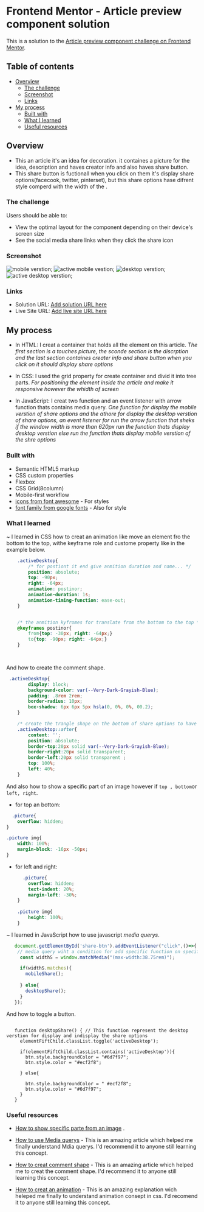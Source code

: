 # Frontend Mentor - Article preview component solution

This is a solution to the [Article preview component challenge on Frontend Mentor](https://www.frontendmentor.io/challenges/article-preview-component-dYBN_pYFT).

## Table of contents

- [Overview](#overview)
  - [The challenge](#the-challenge)
  - [Screenshot](#screenshot)
  - [Links](#links)
- [My process](#my-process)
  - [Built with](#built-with)
  - [What I learned](#what-i-learned)
  - [Useful resources](#useful-resources)

## Overview
- This an article it's an idea for decoration. it containes a picture for the idea, description and haves creator info and also haves share button.
- This share button is fuctionall when you click on them it's display share options(facecook, twitter, pinterset), but this share options hase difrent style comperd with the width of the .


### The challenge

Users should be able to:

- View the optimal layout for the component depending on their device's screen size
- See the social media share links when they click the share icon

### Screenshot

![mobile verstion](./images/screenshot/mobile%20verstion.png);
![active mobile vestion](./images/screenshot/active%20mobile%20verstion.png);
![desktop verstion](./images/screenshot/desktop%20verstion.png);
![active desktop verstion](./images/screenshot/active%20desktop%20verstion.png);

### Links

- Solution URL: [Add solution URL here](https://your-solution-url.com)
- Live Site URL: [Add live site URL here](https://your-live-site-url.com)

## My process

- In HTML: I creat a container that holds all the element on this article.
*The first section is a touches picture, the sconde section is the discrption and the last section containes creater info and share button when you click on it should display share options*

- In CSS: I used the grid property for create container and divid it into tree parts.
*For positioning the element inside the article and make it responsive however the whidth of screen*

- In JavaScript: I creat two function and an event listener with arrow function thats contains media query.
*One function for display the mobile verstion of share options and the athore for display the desktop verstion of share options, an event listener for run the arrow function that sheks if the window width is more than 620px run the function thats display desktop verstion else run the function thats display mobile verstion of the shre options*

### Built with

- Semantic HTML5 markup
- CSS custom properties
- Flexbox
- CSS Grid(8column)
- Mobile-first workflow
- [icons from font awesome](https://fontawesome.com/) - For styles
- [font family from google fonts](https://fonts.google.com/specimen/Manrope) - Also for style

### What I learned

~ I learned in CSS how to creat an animation like move an element fro the bottom to the top, withe keyframe role and custome property like in the example below.

```CSS
    .activeDesktop{
        /* for postiont it end give anmition duration and name... */
        position: absolute;
        top: -90px;
        right: -64px;
        animation: postinor;
        animation-duration: 1s;
        animation-timing-function: ease-out;
    }


    /* the anmition kyfromes for translate from the bottom to the top */
    @keyframes postinor{
        from{top: -30px; right: -64px;}
        to{top: -90px; right: -64px;}
    }

  
```

And how to create the comment shape.
```CSS 
 .activeDesktop{
        display: block;
        background-color: var(--Very-Dark-Grayish-Blue);
        padding: .8rem 2rem;
        border-radius: 10px;
        box-shadow: 6px 6px 5px hsla(0, 0%, 0%, 00.2);
    }

    /* create the trangle shape on the bottom of share options to have the same look as comment shape */
    .activeDesktop::after{
        content: '';
        position: absolute;
        border-top:20px solid var(--Very-Dark-Grayish-Blue);
        border-right:20px solid transparent;
        border-left:20px solid transparent ;
        top: 100%;
        left: 40%;
    }
```


And also how to show a specific part of an image however if ```top , bottom```or ```left, right```.
- for top an bottom:
```CSS
  .picture{
    overflow: hidden;
}

.picture img{
    width: 100%;
    margin-block: -16px -50px;
}

```
- for left and right:
```CSS
      .picture{
        overflow: hidden;
        text-indent: 20%;
        margin-left: -30%;
    }
    
    .picture img{
        height: 100%;
    }

```
~ I learned in JavaScript how to use javascript *media querys*.

```js
   document.getElementById('share-btn').addEventListener("click",()=>{
    // media query wiht a condition for add specific function on specific width of the window
     const widthS = window.matchMedia("(max-width:38.75rem)");

     if(widthS.matches){
       mobileShare();
       
     } else{
       desktopShare();
     }
   });

```
And how to toggle a button.

```Js
  
   function desktopShare() { // This function represent the desktop verstion for display and indisplay the share options
     elementFiftChild.classList.toggle('activeDesktop');

     if(elementFiftChild.classList.contains('activeDesktop')){
       btn.style.backgroundColor = "#6d7f97";
       btn.style.color = "#ecf2f8";

     } else{

       btn.style.backgroundColor = " #ecf2f8";
       btn.style.color = "#6d7f97";
     }
   }

```

### Useful resources

- [How to show specific parte from an image](https://themetry.com/css-image-cropping/) .

- [How to use Media querys](https://www.w3schools.com/howto/howto_js_media_queries.asp) - This is an amazing article which helped me finally understand Mdia querys. I'd recommend it to anyone still learning this concept.

- [How to creat comment shape](https://www.web4college.com/how-to-make/web4-css-rounded-comment-shape.php) - This is an amazing article which helped me to creat the comment shape. I'd recommend it to anyone still learning this concept.

- [How to creat an animation](https://www.w3schools.com/css/css3_animations.asp) - This is an amazing explanation wich heleped me finally to understand animation consept in css. I'd recomend it to anyone still learning this concept.
